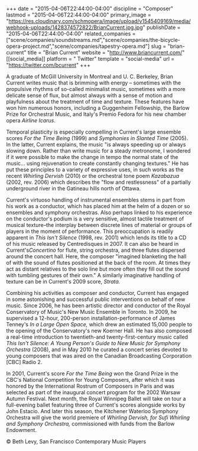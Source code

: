 +++
date = "2015-04-06T22:44:00-04:00"
discipline = "Composer"
lastmod = "2015-04-06T22:44:00-04:00"
primary_image = "https://res.cloudinary.com/schmopera/image/upload/v1545409169/media/webhook-uploads/1428374572822/BrianCurrent.jpg.jpg"
publishDate = "2015-04-06T22:44:00-04:00"
related_companies = ["scene/companies/soundstreams.md","scene/companies/the-bicycle-opera-project.md","scene/companies/tapestry-opera.md"]
slug = "brian-current"
title = "Brian Current"
website = "http://www.briancurrent.com/"
[[social_media]]
platform = " Twitter"
template = "social-media"
url = "https://twitter.com/bcurrent"
+++

<p>
	A graduate of McGill University in Montreal and U. C. Berkeley, Brian Current writes music that is brimming with energy – sometimes with the propulsive rhythms of so-called minimalist music, sometimes with a more delicate sense of flux, but almost always with a sense of motion and playfulness about the treatment of time and texture. These features have won him numerous honors, including a Guggenheim Fellowship, the Barlow Prize for Orchestral Music, and Italy's Premio Fedora for his new chamber opera <em>Airline Icarus</em>.
</p>
<p>
	Temporal plasticity is especially compelling in Current's large ensemble scores <em>For the Time Being</em> (1999) and <em>Symphonies in Slanted Time</em> (2005). In the latter, Current explains, the music "is always speeding up or always slowing down. Rather than write music for a steady metronome, I wondered if it were possible to make the change in tempo the normal state of the music... using rejuvenation to create constantly changing textures." He has put these principles to a variety of expressive uses, in such works as the recent <em>Whirling Dervish</em> (2010) or the orchestral tone poem <em>Kazabazua</em> (2002, rev. 2006) which describes the "flow and restlessness" of a partially underground river in the Gatineau hills north of Ottawa.
</p>
<p>
	Current's virtuoso handling of instrumental ensembles stems in part from his work as a conductor, which has placed him at the helm of a dozen or so ensembles and symphony orchestras. Also perhaps linked to his experience on the conductor's podium is a very sensitive, almost tactile treatment of musical texture–the interplay between discrete lines of material or groups of players in the moment of performance. This preoccupation is readily apparent in <em>This Isn't Silence</em> (1998, rev. 2001) which lends its title to a CD of his music released by Centredisques in 2007. It can also be heard in Current's<em>Concertino</em> for flute, string orchestra, and three flutes dispersed around the concert hall. Here, the composer "imagined blanketing the hall of with the sound of flutes positioned at the back of the room. At times they act as distant relatives to the solo line but more often they fill out the sound with tumbling gestures of their own." A similarly imaginative handling of texture can be in Current's 2009 score, <em>Strata.</em>
</p>
<p>
	Combining his activities as composer and conductor, Current has engaged in some astonishing and successful public interventions on behalf of new music. Since 2006, he has been artistic director and conductor of the Royal Conservatory of Music's New Music Ensemble in Toronto. In 2009, he supervised a 12-hour, 200-person installation-performance of James Tenney's <em>In a Large Open Space,</em> which drew an estimated 15,000 people to the opening of the Conservatory's new Koerner Hall. He has also composed a real-time introduction to twentieth-and twenty-first-century music called <em>This Isn't Silence: A Young Person's Guide to New Music for Symphony Orchestra</em> (2008), and in May 2010 he curated a concert series devoted to young composers that was aired on the Canadian Broadcasting Corporation [CBC] Radio 2.
</p>
<p>
	In 2001, Current's score <em>For the Time Being</em> won the Grand Prize in the CBC's National Competition for Young Composers, after which it was honored by the International Rostrum of Composers in Paris and was selected as part of the inaugural concert program for the 2002 Warsaw Autumn Festival. Next month, the Royal Winnipeg Ballet will take on tour a full-evening ballet featuring three of Current's scores alongside works by John Estacio. And later this season, the Kitchener Waterloo Symphony Orchestra will give the world premiere of <em>Whirling Dervish, for Sufi Whirling and Symphony Orchestra,</em> commissioned with funds from the Barlow Endowment.
</p>
<p>
	© Beth Levy, San Francisco Contemporary Music Players
</p>
